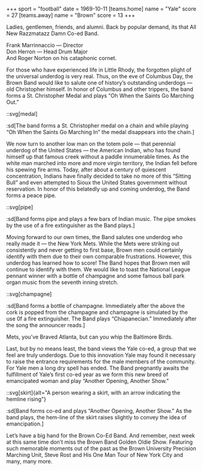 +++
sport = "football"
date = 1969-10-11
[teams.home]
name = "Yale"
score = 27
[teams.away]
name = "Brown"
score = 13
+++

Ladies, gentlemen, friends, and alumni. Back by popular demand, its that All New Razzmatazz Damn Co-ed Band.

Frank Marrinnaccio — Director\
Don Herron — Head Drum Major\
And Roger Norton on his cataphonic cornet.

For those who have experienced life in Little Rhody, the forgotten plight of the universal underdog is very real. Thus, on the eve of Columbus Day, the Brown Band would like to salute one of history’s outstanding underdogs — old Christopher himself. In honor of Columbus and other trippers, the band forms a St. Christopher Medal and plays “Oh When the Saints Go Marching Out.”

::svg[medal]

:sd[The band forms a St. Christopher medal on a chain and while playing “Oh When the Saints Go Marching In” the medal disappears into the chain.]

We now turn to another low man on the totem pole — that perennial underdog of the United States — the American Indian, who has found himself up that famous creek without a paddle innumerable times. As the white man marched into more and more virgin territory, the Indian fell before his spewing fire arms. Today, after about a century of quiescent concentration, Indians have finally decided to take no more of this “Sitting Bull” and even attempted to Sioux the United States government without reservation. In honor of this belatedly up and coming underdog, the Band forms a peace pipe.

::svg[pipe]

:sd[Band forms pipe and plays a few bars of Indian music. The pipe smokes by the use of a fire extinguisher as the Band plays.]

Moving forward to our own times, the Band salutes one underdog who really made it — the New York Mets. While the Mets were striking out consistently and never getting to first base, Brown men could certainly identify with them due to their own comparable frustrations. However, this underdog has learned how to score! The Band hopes that Brown men will continue to identify with them. We would like to toast the National League pennant winner with a bottle of champagne and some famous ball park organ music from the seventh inning stretch.

::svg[champagne]

:sd[Band forms a bottle of champagne. Immediately after the above the cork is popped from the champagne and champagne is simulated by the use 0f a fire extinguisher. The Band plays “Chiapanecian.” Immediately after the song the announcer reads.]

Mets, you’ve Braved Atlanta, but can you whip the Baltimore Birds.

Last, but by no means least, the band views the Yale co-ed, a group that we feel are truly underdogs. Due to this innovation Yale may found it necessary to raise the entrance requirements for the male members of the community. For Yale men a long dry spell has ended. The Band pregnantly awaits the fulfillment of Yale’s first co-ed year as we form this new breed of emancipated woman and play “Another Opening, Another Show.”

::svg[skirt]{alt="A person wearing a skirt, with an arrow indicating the hemline rising"}

:sd[Band forms co-ed and plays “Another Opening, Another Show.” As the band plays, the hem-line of the skirt raises slightly to convey the idea of emancipation.]

Let’s have a big hand for the Brown Co-Ed Band. And remember, next week at this same time don’t miss the Brown Band Golden Oldie Show. Featuring such memorable moments out of the past as the Brown University Precision Marching Unit, Steve Rost and His One Man Tour of New York City and many, many more.
